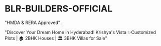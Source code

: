 # BLR-BUILDERS-OFFICIAL

"HMDA &amp; RERA Approved" . 

"Discover Your Dream Home in Hyderabad! Krishya's Vista ✨Customized Plots | 🏠 2BHK Houses | 🏛️ 3BHK Villas for Sale"


